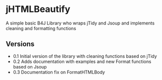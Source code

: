 # jHTMLBeautify
A simple basic B4J Library who wraps jTidy and Jsoup and implements cleaning and formatting functions

Versions
--------

* 0.1 Initial version of the library with cleaning functions based on jTidy
* 0.2 Adds documentation with examples and new Format functions based on Jsoup
* 0.3 Documentation fix on FormatHTMLBody

